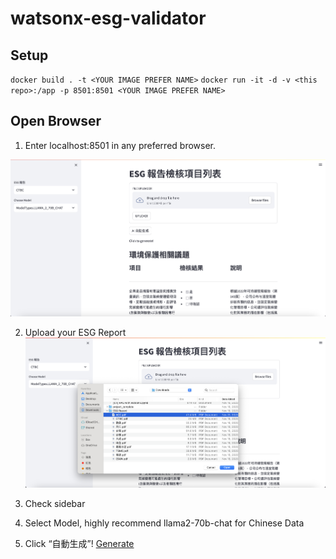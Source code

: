 # watsonx-esg-validator

## Setup

`docker build . -t <YOUR IMAGE PREFER NAME>`
`docker run -it -d -v <this repo>:/app -p 8501:8501 <YOUR IMAGE PREFER NAME>`


## Open Browser 

1. Enter localhost:8501 in any preferred browser.

![Streamlit](image/ui.png)

2. Upload your ESG Report
![Upload File](image/upload.png)

3. Check sidebar
4. Select Model, highly recommend llama2-70b-chat for Chinese Data
5. Click “自動生成”!
   [Generate](image/generate.png)